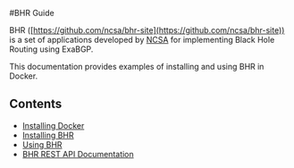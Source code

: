 #BHR Guide

BHR ([https://github.com/ncsa/bhr-site](https://github.com/ncsa/bhr-site)) is a set of applications developed by [NCSA](https://github.com/ncsa) for implementing Black Hole Routing using ExaBGP.

This documentation provides examples of installing and using BHR in Docker.

## Contents
* [Installing Docker](docker_install.md)
* [Installing BHR](bhr_install.md)
* [Using BHR](using_bhr.md)
* [BHR REST API Documentation](rest_api.md)
